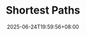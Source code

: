 ---
weight: 320
title: "Shortest Paths"
description: ""
icon: "article"
date: "2025-06-24T19:59:56+08:00"
lastmod: "2025-06-24T19:59:56+08:00"
draft: true
toc: true
---